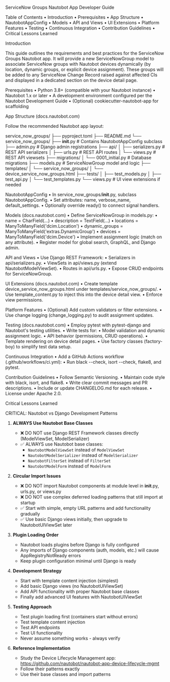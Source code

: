 ServiceNow Groups Nautobot App Developer Guide

Table of Contents
	•	Introduction
	•	Prerequisites
	•	App Structure
	•	NautobotAppConfig
	•	Models
	•	API and Views
	•	UI Extensions
	•	Platform Features
	•	Testing
	•	Continuous Integration
	•	Contribution Guidelines
	•	Critical Lessons Learned

Introduction

This guide outlines the requirements and best practices for the ServiceNow Groups Nautobot app. It will provide a new ServiceNowGroup model to associate ServiceNow groups with Nautobot devices dynamically (by location, dynamic groups, or explicit device assignment). These groups will be added to any ServiceNow Change Record raised against affected CIs and displayed in a dedicated section on the device detail page.

Prerequisites
	•	Python 3.8+ (compatible with your Nautobot instance)
	•	Nautobot 1.x or later
	•	A development environment configured per the Nautobot Development Guide
	•	(Optional) cookiecutter-nautobot-app for scaffolding

App Structure  (docs.nautobot.com)

Follow the recommended Nautobot app layout:

service_now_groups/
├── pyproject.toml
├── README.md
└── service_now_groups/
    ├── __init__.py           # Contains NautobotAppConfig subclass
    ├── admin.py              # Django admin registrations
    ├── api/
    │   ├── serializers.py    # REST API serializers
    │   ├── urls.py           # REST API routes
    │   └── views.py          # REST API viewsets
    ├── migrations/
    │   └── 0001_initial.py   # Database migrations
    ├── models.py             # ServiceNowGroup model and logic
    ├── templates/
    │   └── service_now_groups/
    │       └── device_service_now_groups.html
    ├── tests/
    │   ├── test_models.py
    │   ├── test_api.py
    │   └── test_templates.py
    └── views.py              # UI view extensions if needed

NautobotAppConfig
	•	In service_now_groups/__init__.py, subclass NautobotAppConfig.
	•	Set attributes: name, verbose_name, default_settings.
	•	Optionally override ready() to connect signal handlers.

Models  (docs.nautobot.com)
	•	Define ServiceNowGroup in models.py:
	•	name = CharField(...)
	•	description = TextField(...)
	•	locations = ManyToManyField('dcim.Location')
	•	dynamic_groups = ManyToManyField('extras.DynamicGroup')
	•	devices = ManyToManyField('dcim.Device')
	•	Implement assignment logic (match on any attribute).
	•	Register model for global search, GraphQL, and Django admin.

API and Views
	•	Use Django REST Framework:
	•	Serializers in api/serializers.py.
	•	ViewSets in api/views.py (extend NautobotModelViewSet).
	•	Routes in api/urls.py.
	•	Expose CRUD endpoints for ServiceNowGroup.

UI Extensions  (docs.nautobot.com)
	•	Create template device_service_now_groups.html under templates/service_now_groups/.
	•	Use template_content.py to inject this into the device detail view.
	•	Enforce view permissions.

Platform Features
	•	(Optional) Add custom validators or filter extensions.
	•	Use change logging (change_logging.py) to audit assignment updates.

Testing  (docs.nautobot.com)
	•	Employ pytest with pytest-django and Nautobot's testing utilities.
	•	Write tests for:
	•	Model validation and dynamic assignment logic.
	•	API behavior (permissions, CRUD operations).
	•	Template rendering on device detail pages.
	•	Use factory classes (factory-boy) to simplify test data setup.

Continuous Integration
	•	Add a GitHub Actions workflow (.github/workflows/ci.yml):
	•	Run black --check, isort --check, flake8, and pytest.

Contribution Guidelines
	•	Follow Semantic Versioning.
	•	Maintain code style with black, isort, and flake8.
	•	Write clear commit messages and PR descriptions.
	•	Include or update CHANGELOG.md for each release.
	•	License under Apache 2.0.

Critical Lessons Learned

CRITICAL: Nautobot vs Django Development Patterns

1. **ALWAYS Use Nautobot Base Classes**
   - ❌ DO NOT use Django REST Framework classes directly (ModelViewSet, ModelSerializer)
   - ✅ ALWAYS use Nautobot base classes:
     - `NautobotModelViewSet` instead of `ModelViewSet`
     - `NautobotModelSerializer` instead of `ModelSerializer`
     - `NautobotFilterSet` instead of `FilterSet`
     - `NautobotModelForm` instead of `ModelForm`

2. **Circular Import Issues**
   - ❌ DO NOT import Nautobot components at module level in __init__.py, urls.py, or views.py
   - ❌ DO NOT use complex deferred loading patterns that still import at startup
   - ✅ Start with simple, empty URL patterns and add functionality gradually
   - ✅ Use basic Django views initially, then upgrade to NautobotUIViewSet later

3. **Plugin Loading Order**
   - Nautobot loads plugins before Django is fully configured
   - Any imports of Django components (auth, models, etc.) will cause AppRegistryNotReady errors
   - Keep plugin configuration minimal until Django is ready

4. **Development Strategy**
   - Start with template content injection (simplest)
   - Add basic Django views (no NautobotUIViewSet)
   - Add API functionality with proper Nautobot base classes
   - Finally add advanced UI features with NautobotUIViewSet

5. **Testing Approach**
   - Test plugin loading first (containers start without errors)
   - Test template content injection
   - Test API endpoints
   - Test UI functionality
   - Never assume something works - always verify

6. **Reference Implementation**
   - Study the Device Lifecycle Management app: https://github.com/nautobot/nautobot-app-device-lifecycle-mgmt
   - Follow their patterns exactly
   - Use their base classes and import patterns